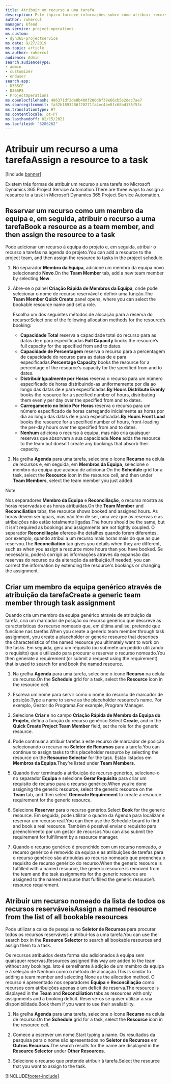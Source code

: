```yaml
---
title: Atribuir um recurso a uma tarefa
description: Este tópico fornece informações sobre como atribuir recursos a tarefas.
author: ruhercul
manager: kfend
ms.service: project-operations
ms.custom:
- dyn365-projectservice
ms.date: 9/27/2019
ms.topic: article
ms.author: ruhercul
audience: Admin
search.audienceType:
- admin
- customizer
- enduser
search.app:
- D365CE
- D365PS
- ProjectOperations
ms.openlocfilehash: 486371df2de8b400f200dbf38e66cb5e2dec7ae7
ms.sourcegitcommit: fa32b1893286f20271fa4ec4be8fc68bd135f53c
ms.translationtype: HT
ms.contentlocale: pt-PT
ms.lasthandoff: 02/15/2021
ms.locfileid: "5286262"
---
```

# <a name="assign-a-resource-to-a-task"></a><span data-ttu-id="57f85-103">Atribuir um recurso a uma tarefa</span><span class="sxs-lookup"><span data-stu-id="57f85-103">Assign a resource to a task</span></span>

[!include [banner](../includes/psa-now-project-operations.md)]

<span data-ttu-id="57f85-104">Existem três formas de atribuir um recurso a uma tarefa no Microsoft Dynamics 365 Project Service Automation.</span><span class="sxs-lookup"><span data-stu-id="57f85-104">There are three ways to assign a resource to a task in Microsoft Dynamics 365 Project Service Automation.</span></span>

## <a name="book-a-resource-as-a-team-member-and-then-assign-the-resource-to-a-task"></a><span data-ttu-id="57f85-105">Reservar um recurso como um membro da equipa e, em seguida, atribuir o recurso a uma tarefa</span><span class="sxs-lookup"><span data-stu-id="57f85-105">Book a resource as a team member, and then assign the resource to a task</span></span>

<span data-ttu-id="57f85-106">Pode adicionar um recurso à equipa do projeto e, em seguida, atribuir o recurso a tarefas na agenda do projeto.</span><span class="sxs-lookup"><span data-stu-id="57f85-106">You can add a resource to the project team, and then assign the resource to tasks in the project schedule.</span></span>

1. <span data-ttu-id="57f85-107">No separador **Membro da Equipa**, adicione um membro da equipa novo selecionando **Novo**.</span><span class="sxs-lookup"><span data-stu-id="57f85-107">On the **Team Member** tab, add a new team member by selecting **New**.</span></span> 

2. <span data-ttu-id="57f85-108">Abre-se o painel **Criação Rápida de Membros da Equipa**, onde pode selecionar o nome de recurso reservável e definir uma função.</span><span class="sxs-lookup"><span data-stu-id="57f85-108">The **Team Member Quick Create** panel opens, where you can select the bookable resource name and set a role.</span></span> 

    <span data-ttu-id="57f85-109">Escolha um dos seguintes métodos de alocação para a reserva do recurso:</span><span class="sxs-lookup"><span data-stu-id="57f85-109">Select one of the following allocation methods for the resource’s booking:</span></span>

    - <span data-ttu-id="57f85-110">**Capacidade Total** reserva a capacidade total do recurso para as datas de e para especificadas.</span><span class="sxs-lookup"><span data-stu-id="57f85-110">**Full Capacity** books the resource’s full capacity for the specified from and to dates.</span></span>
    - <span data-ttu-id="57f85-111">**Capacidade de Percentagem** reserva o recurso para a percentagem de capacidade do recurso para as datas de e para especificadas.</span><span class="sxs-lookup"><span data-stu-id="57f85-111">**Percentage Capacity** books the resource for a percentage of the resource's capacity for the specified from and to dates.</span></span>
    - <span data-ttu-id="57f85-112">**Distribuir Igualmente por Horas** reserva o recurso para um número especificado de horas distribuindo-as uniformemente por dia ao longo das datas de e para especificadas.</span><span class="sxs-lookup"><span data-stu-id="57f85-112">**By Hours Distribute Evenly** books the resource for a specified number of hours, distributing them evenly per day over the specified from and to dates.</span></span>
    - <span data-ttu-id="57f85-113">**Carregamento no Início Por Horas** reserva o recurso para um número especificado de horas carregando inicialmente as horas por dia ao longo das datas de e para especificadas.</span><span class="sxs-lookup"><span data-stu-id="57f85-113">**By Hours Front Load** books the resource for a specified number of hours, front-loading the per-day hours over the specified from and to dates.</span></span>
    - <span data-ttu-id="57f85-114">**Nenhum** adiciona o recurso à equipa, mas não cria quaisquer reservas que absorvam a sua capacidade.</span><span class="sxs-lookup"><span data-stu-id="57f85-114">**None** adds the resource to the team but doesn’t create any bookings that absorb their capacity.</span></span>

3. <span data-ttu-id="57f85-115">Na grelha **Agenda** para uma tarefa, selecione o ícone **Recurso** na célula de recursos e, em seguida, em **Membros da Equipa**, selecione o membro da equipa que acabou de adicionar.</span><span class="sxs-lookup"><span data-stu-id="57f85-115">On the **Schedule** grid for a task, select the **Resource** icon in the resource cell, and then under **Team Members**, select the team member you just added.</span></span> 

> [!NOTE]
> <span data-ttu-id="57f85-116">Nos separadores **Membro da Equipa** e **Reconciliação**, o recurso mostra as horas reservadas e as horas atribuídas.</span><span class="sxs-lookup"><span data-stu-id="57f85-116">On the **Team Member** and **Reconciliation** tabs, the resource shows booked and assigned hours.</span></span> <span data-ttu-id="57f85-117">As horas devem ser iguais, mas não têm de ser, uma vez que as reservas e as atribuições não estão totalmente ligadas.</span><span class="sxs-lookup"><span data-stu-id="57f85-117">The hours should be the same, but it isn't required as bookings and assignments are not tightly coupled.</span></span> <span data-ttu-id="57f85-118">O separador **Reconciliação** oferece-lhe detalhes quando forem diferentes, por exemplo, quando atribui a um recurso mais horas mais do que as que reservou.</span><span class="sxs-lookup"><span data-stu-id="57f85-118">The **Reconciliation** tab gives you details when they are different, such as when you assign a resource more hours than you have booked.</span></span> <span data-ttu-id="57f85-119">Se necessário, poderá corrigir as informações através da expansão das reservas do recurso ou da alteração da atribuição.</span><span class="sxs-lookup"><span data-stu-id="57f85-119">If needed, you can correct the information by extending the resource's bookings or changing the assignment.</span></span>

## <a name="create-a-generic-team-member-through-task-assignment"></a><span data-ttu-id="57f85-120">Criar um membro da equipa genérico através de atribuição da tarefa</span><span class="sxs-lookup"><span data-stu-id="57f85-120">Create a generic team member through task assignment</span></span>

<span data-ttu-id="57f85-121">Quando cria um membro da equipa genérico através de atribuição da tarefa, cria um marcador de posição ou recurso genérico que descreve as características do recurso nomeado que, em última análise, pretende que funcione nas tarefas.</span><span class="sxs-lookup"><span data-stu-id="57f85-121">When you create a generic team member through task assignment, you create a placeholder or generic resource that describes the characteristics of the named resource you ultimately want to work on the tasks.</span></span> <span data-ttu-id="57f85-122">Em seguida, gera um requisito (ou submete um pedido utilizando o requisito) que é utilizado para procurar e reservar o recurso nomeado.</span><span class="sxs-lookup"><span data-stu-id="57f85-122">You then generate a requirement (or submit a request using the requirement) that is used to search for and book the named resource.</span></span>

1. <span data-ttu-id="57f85-123">Na grelha **Agenda** para uma tarefa, selecione o ícone **Recurso** na célula de recurso.</span><span class="sxs-lookup"><span data-stu-id="57f85-123">On the **Schedule** grid for a task, select the **Resource** icon in the resource cell.</span></span>

2. <span data-ttu-id="57f85-124">Escreva um nome para servir como o nome do recurso de marcador de posição.</span><span class="sxs-lookup"><span data-stu-id="57f85-124">Type a name to serve as the placeholder resource’s name.</span></span> <span data-ttu-id="57f85-125">Por exemplo, Gestor do Programa.</span><span class="sxs-lookup"><span data-stu-id="57f85-125">For example, Program Manager.</span></span>

3. <span data-ttu-id="57f85-126">Selecione **Criar** e no campo **Criação Rápida de Membro da Equipa do Projeto**, defina a função do recurso genérico.</span><span class="sxs-lookup"><span data-stu-id="57f85-126">Select **Create**, and in the **Quick Create Project Team Member** field, set the role for the generic resource.</span></span>

4. <span data-ttu-id="57f85-127">Pode continuar a atribuir tarefas a este recurso de marcador de posição selecionando o recurso no **Seletor de Recursos** para a tarefa.</span><span class="sxs-lookup"><span data-stu-id="57f85-127">You can continue to assign tasks to this placeholder resource by selecting the resource on the **Resource Selector** for the task.</span></span> <span data-ttu-id="57f85-128">Estão listados em **Membros da Equipa**.</span><span class="sxs-lookup"><span data-stu-id="57f85-128">They’re listed under **Team Members**.</span></span>

5. <span data-ttu-id="57f85-129">Quando tiver terminado a atribuição de recurso genérico, selecione-o no separador **Equipa** e selecione **Gerar Requisito** para criar um requisito de recurso para o recurso genérico.</span><span class="sxs-lookup"><span data-stu-id="57f85-129">When you’re done assigning the generic resource, select the generic resource on the **Team** tab, and then select **Generate Requirement** to create a resource requirement for the generic resource.</span></span>

6. <span data-ttu-id="57f85-130">Selecione **Reservar** para o recurso genérico.</span><span class="sxs-lookup"><span data-stu-id="57f85-130">Select **Book** for the generic resource.</span></span> <span data-ttu-id="57f85-131">Em seguida, pode utilizar o quadro da Agenda para localizar e reservar um recurso real.</span><span class="sxs-lookup"><span data-stu-id="57f85-131">You can then use the Schedule board to find and book a real resource.</span></span> <span data-ttu-id="57f85-132">Também é possível enviar o requisito para preenchimento por um gestor de recursos.</span><span class="sxs-lookup"><span data-stu-id="57f85-132">You can also submit the requirement for fulfillment by a resource manager.</span></span>

7. <span data-ttu-id="57f85-133">Quando o recurso genérico é preenchido com um recurso nomeado, o recurso genérico é removido da equipa e as atribuições de tarefas para o recurso genérico são atribuídas ao recurso nomeado que preencheu o requisito de recurso genérico do recurso.</span><span class="sxs-lookup"><span data-stu-id="57f85-133">When the generic resource is fulfilled with a named resource, the generic resource is removed from the team and the task assignments for the generic resource are assigned to the named resource that fulfilled the generic resource’s resource requirement.</span></span>

## <a name="assign-a-named-resource-from-the-list-of-all-bookable-resources"></a><span data-ttu-id="57f85-134">Atribuir um recurso nomeado da lista de todos os recursos reserváveis</span><span class="sxs-lookup"><span data-stu-id="57f85-134">Assign a named resource from the list of all bookable resources</span></span>

<span data-ttu-id="57f85-135">Pode utilizar a caixa de pesquisa no **Seletor de Recursos** para procurar todos os recursos reserváveis e atribui-los a uma tarefa.</span><span class="sxs-lookup"><span data-stu-id="57f85-135">You can use the search box in the **Resource Selector** to search all bookable resources and assign them to a task.</span></span>

<span data-ttu-id="57f85-136">Os recursos atribuídos desta forma são adicionados à equipa sem quaisquer reservas.</span><span class="sxs-lookup"><span data-stu-id="57f85-136">Resources assigned this way are added to the team without any bookings.</span></span> <span data-ttu-id="57f85-137">Isto é semelhante à adição de um membro da equipa e à seleção de Nenhum como o método de alocação.</span><span class="sxs-lookup"><span data-stu-id="57f85-137">This is similar to adding a team member and selecting None as the allocation method.</span></span> <span data-ttu-id="57f85-138">O recurso é apresentado nos separadores **Equipa** e **Reconciliação** como recursos com atribuições apenas e um deficit de reserva.</span><span class="sxs-lookup"><span data-stu-id="57f85-138">The resource is displayed in the **Team** and **Reconciliation** tabs as resources with only assignments and a booking deficit.</span></span> <span data-ttu-id="57f85-139">Reserve-os se quiser utilizar a sua disponibilidade.</span><span class="sxs-lookup"><span data-stu-id="57f85-139">Book them if you want to use their availability.</span></span>

1. <span data-ttu-id="57f85-140">Na grelha **Agenda** para uma tarefa, selecione o ícone **Recurso** na célula de recurso.</span><span class="sxs-lookup"><span data-stu-id="57f85-140">On the **Schedule** grid for a task, select the **Resource** icon in the resource cell.</span></span>

2. <span data-ttu-id="57f85-141">Comece a escrever um nome.</span><span class="sxs-lookup"><span data-stu-id="57f85-141">Start typing a name.</span></span> <span data-ttu-id="57f85-142">Os resultados da pesquisa para o nome são apresentados no **Seletor de Recursos** em **Outros Recursos**.</span><span class="sxs-lookup"><span data-stu-id="57f85-142">The search results for the name are displayed in the **Resource Selector** under **Other Resources**.</span></span>

3. <span data-ttu-id="57f85-143">Selecione o recurso que pretende atribuir à tarefa.</span><span class="sxs-lookup"><span data-stu-id="57f85-143">Select the resource that you want to assign to the task.</span></span>



[!INCLUDE[footer-include](../includes/footer-banner.md)]